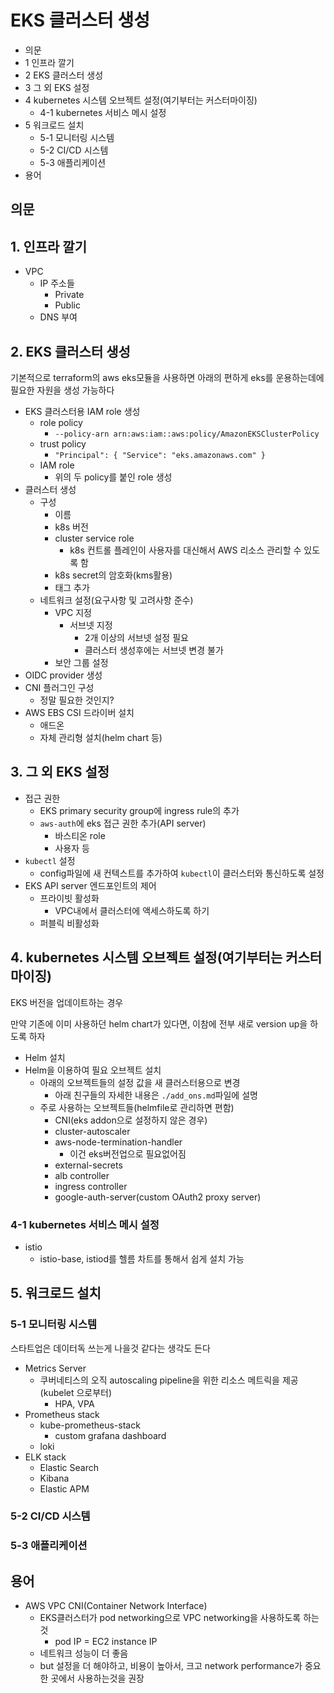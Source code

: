 # EKS 클러스터 생성

- 의문
- 1 인프라 깔기
- 2 EKS 클러스터 생성
- 3 그 외 EKS 설정
- 4 kubernetes 시스템 오브젝트 설정(여기부터는 커스터마이징)
  - 4-1 kubernetes 서비스 메시 설정
- 5 워크로드 설치
  - 5-1 모니터링 시스템
  - 5-2 CI/CD 시스템
  - 5-3 애플리케이션
- 용어

## 의문

## 1. 인프라 깔기

- VPC
  - IP 주소들
    - Private
    - Public
  - DNS 부여

## 2. EKS 클러스터 생성

기본적으로 terraform의 aws eks모듈을 사용하면 아래의 편하게 eks를 운용하는데에 필요한 자원을 생성 가능하다

- EKS 클러스터용 IAM role 생성
  - role policy
    - `--policy-arn arn:aws:iam::aws:policy/AmazonEKSClusterPolicy`
  - trust policy
    - `"Principal": { "Service": "eks.amazonaws.com" }`
  - IAM role
    - 위의 두 policy를 붙인 role 생성
- 클러스터 생성
  - 구성
    - 이름
    - k8s 버전
    - cluster service role
      - k8s 컨트롤 플레인이 사용자를 대신해서 AWS 리소스 관리할 수 있도록 함
    - k8s secret의 암호화(kms활용)
    - 태그 추가
  - 네트워크 설정(요구사항 및 고려사항 준수)
    - VPC 지정
      - 서브넷 지정
        - 2개 이상의 서브넷 설정 필요
        - 클러스터 생성후에는 서브넷 변경 불가
    - 보안 그룹 설정
- OIDC provider 생성
- CNI 플러그인 구성
  - 정말 필요한 것인지?
- AWS EBS CSI 드라이버 설치
  - 애드온
  - 자체 관리형 설치(helm chart 등)

## 3. 그 외 EKS 설정

- 접근 권한
  - EKS primary security group에 ingress rule의 추가
  - `aws-auth`에 eks 접근 권한 추가(API server)
    - 바스티온 role
    - 사용자 등
- `kubectl` 설정
  - config파일에 새 컨텍스트를 추가하여 `kubectl`이 클러스터와 통신하도록 설정
- EKS API server 엔드포인트의 제어
  - 프라이빗 활성화
    - VPC내에서 클러스터에 액세스하도록 하기
  - 퍼블릭 비활성화

## 4. kubernetes 시스템 오브젝트 설정(여기부터는 커스터마이징)

EKS 버전을 업데이트하는 경우

만약 기존에 이미 사용하던 helm chart가 있다면, 이참에 전부 새로 version up을 하도록 하자

- Helm 설치
- Helm을 이용하여 필요 오브젝트 설치
  - 아래의 오브젝트들의 설정 값을 새 클러스터용으로 변경
    - 아래 친구들의 자세한 내용은 `./add_ons.md`파일에 설명
  - 주로 사용하는 오브젝트들(helmfile로 관리하면 편함)
    - CNI(eks addon으로 설정하지 않은 경우)
    - cluster-autoscaler
    - aws-node-termination-handler
      - 이건 eks버전업으로 필요없어짐
    - external-secrets
    - alb controller
    - ingress controller
    - google-auth-server(custom OAuth2 proxy server)

### 4-1 kubernetes 서비스 메시 설정

- istio
  - istio-base, istiod를 헬름 차트를 통해서 쉽게 설치 가능

## 5. 워크로드 설치

### 5-1 모니터링 시스템

스타트업은 데이터독 쓰는게 나을것 같다는 생각도 든다

- Metrics Server
  - 쿠버네티스의 오직 autoscaling pipeline을 위한 리소스 메트릭을 제공(kubelet 으로부터)
    - HPA, VPA
- Prometheus stack
  - kube-prometheus-stack
    - custom grafana dashboard
  - loki
- ELK stack
  - Elastic Search
  - Kibana
  - Elastic APM

### 5-2 CI/CD 시스템

### 5-3 애플리케이션

## 용어

- AWS VPC CNI(Container Network Interface)
  - EKS클러스터가 pod networking으로 VPC networking을 사용하도록 하는 것
    - pod IP = EC2 instance IP
  - 네트워크 성능이 더 좋음
  - but 설정을 더 해야하고, 비용이 높아서, 크고 network performance가 중요한 곳에서 사용하는것을 권장
